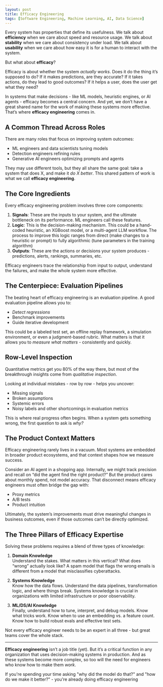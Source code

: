 ```yaml
---
layout: post
title: Efficacy Engineering
tags: [Software Engineering, Machine Learning, AI, Data Science]
---
```

<script> 
  (function(i,s,o,g,r,a,m){i['GoogleAnalyticsObject']=r;i[r]=i[r]||function(){
  (i[r].q=i[r].q||[]).push(arguments)},i[r].l=1*new Date();a=s.createElement(o),
  m=s.getElementsByTagName(o)[0];a.async=1;a.src=g;m.parentNode.insertBefore(a,m)
  })(window,document,'script','https://www.google-analytics.com/analytics.js','ga');

  ga('create', 'UA-82391879-1', 'auto');
  ga('send', 'pageview');

</script>

Every system has properties that define its usefulness. We talk about **efficiency** when we care about speed and resource usage. We talk about **stability** when we care about consistency under load. We talk about **usability** when we care about how easy it is for a human to interact with the system.

But what about **efficacy**?

Efficacy is about whether the system *actually works*. Does it do the thing it’s supposed to do? If it makes predictions, are they accurate? If it takes actions, do they lead to good outcomes? If it helps a user, does the user get what they need?

In systems that make decisions - like ML models, heuristic engines, or AI agents - efficacy becomes a central concern. And yet, we don’t have a great shared name for the work of making these systems more effective. That’s where **efficacy engineering** comes in.

## A Common Thread Across Roles

There are many roles that focus on improving system outcomes:

- ML engineers and data scientists tuning models
- Detection engineers refining rules
- Generative AI engineers optimizing prompts and agents

They may use different tools, but they all share the same goal: take a system that does X, and make it *do X better*. This shared pattern of work is what we call **efficacy engineering**.

## The Core Ingredients

Every efficacy engineering problem involves three core components:

1. **Signals**: These are the inputs to your system, and the ultimate bottleneck on its performance. ML engineers call these features.
2. **Logic**: This is the decision-making mechanism. This could be a hand-coded heuristic, an XGBoost model, or a multi-agent LLM workflow. The process to improve this logic ranges from direct (make changes to a heuristic or prompt) to fully algorithmic (tune parameters in the training algorithm)
3. **Outputs**: These are the actions or decisions your system produces - predictions, alerts, rankings, summaries, etc.

Efficacy engineers trace the relationship from input to output, understand the failures, and make the whole system more effective.

## The Centerpiece: Evaluation Pipelines

The beating heart of efficacy engineering is an evaluation pipeline. A good evaluation pipeline allows you to:

- *Detect regressions*
- Benchmark improvements
- Guide iterative development

This could be a labeled test set, an offline replay framework, a simulation environment, or even a judgment-based rubric. What matters is that it allows you to *measure what matters* - consistently and quickly.

## Row-Level Inspection

Quantitative metrics get you 80% of the way there, but most of the breakthrough insights come from *qualitative inspection*.

Looking at individual mistakes - row by row - helps you uncover:

- Missing signals
- Broken assumptions
- Systemic errors
- Noisy labels and other shortcomings in evaluation metrics

This is where real progress often begins. When a system gets something wrong, the first question to ask is *why?*

## The Product Context Matters

Efficacy engineering rarely lives in a vacuum. Most systems are embedded in broader product ecosystems, and that context shapes how we measure success.

Consider an AI agent in a shopping app. Internally, we might track precision and recall on “did the agent find the right product?” But the product cares about monthly spend, not model accuracy. That disconnect means efficacy engineers must often bridge the gap with:

- Proxy metrics
- A/B tests
- Product intuition

Ultimately, the system’s improvements must drive meaningful changes in business outcomes, even if those outcomes can’t be directly optimized.

## The Three Pillars of Efficacy Expertise

Solving these problems requires a blend of three types of knowledge:

1. **Domain Knowledge**\
   Understand the stakes. What matters in this vertical? What does “wrong” actually look like? A spam model that flags the wrong emails is different from a model that misclassifies cyberattacks.

2. **Systems Knowledge**\
   Know how the data flows. Understand the data pipelines, transformation logic, and where things break. Systems knowledge is crucial in organizations with limited infrastructure or poor observability.

3. **ML/DS/AI Knowledge**\
   Finally, understand how to tune, interpret, and debug models. Know what tricks work. Know when to use an embedding vs. a feature count. Know how to build robust evals and effective test sets.

Not every efficacy engineer needs to be an expert in all three - but great teams cover the whole stack.

---

**Efficacy engineering** isn’t a job title (yet). But it’s a critical function in any organization that uses decision-making systems in production. And as these systems become more complex, so too will the need for engineers who know how to make them *work*.

If you're spending your time asking "why did the model do that?" and "how do we make it better?" - you're already doing efficacy engineering

